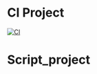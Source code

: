 # CI Project

[![CI](https://github.com/Frajmando/group-D/actions/workflows/workflow.yml/badge.svg)](https://github.com/Frajmando/group-D/actions/workflows/workflow.yml)
# Script_project
